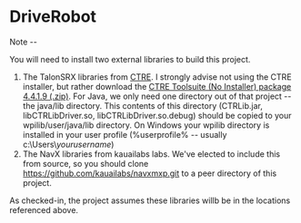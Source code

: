 # DriveRobot

Note -- 

You will need to install two external libraries to build this project.

1. The TalonSRX libraries from [CTRE](http://www.ctr-electronics.com/hro.html#product_tabs_technical_resources).
I strongly advise not using the CTRE installer, but rather download the 
[CTRE Toolsuite (No Installer) package 4.4.1.9 (.zip)](http://www.ctr-electronics.com//downloads/lib/CTRE_FRCLibs_NON-WINDOWS_v4.4.1.9.zip).
For Java, we only need one directory out of that project -- the java/lib directory. This contents of this directory (CTRLib.jar, libCTRLibDriver.so,
libCTRLibDriver.so.debug) should be copied to your wpilib/user/java/lib directory. On Windows your wpilib directory is installed in your user
profile (%userprofile% -- usually c:\\Users\\*yourusername*)
2. The NavX libraries from kauailabs labs. We've elected to include this from source, so you should clone https://github.com/kauailabs/navxmxp.git
to a peer directory of this project.

As checked-in, the project assumes these libraries willb be in the locations referenced above.
